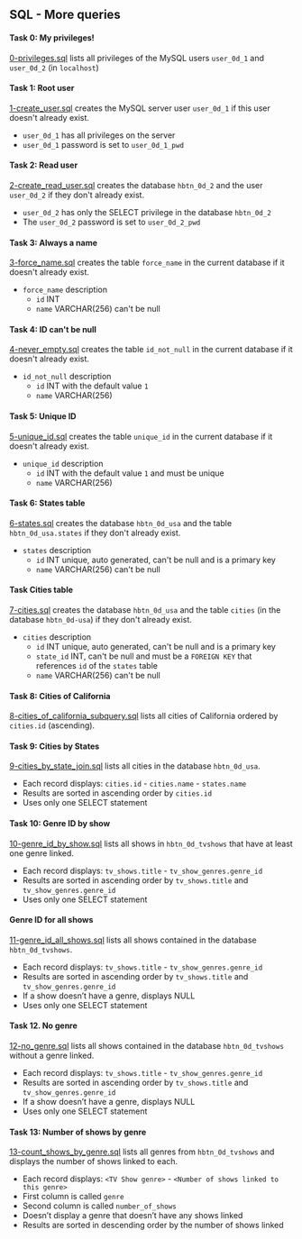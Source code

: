 ## SQL - More queries

#### Task 0: My privileges!
[0-privileges.sql](0-privileges.sql) lists all privileges of the MySQL users `user_0d_1` and `user_0d_2` (in `localhost`)

#### Task 1: Root user
[1-create_user.sql](1-create_user.sql) creates the MySQL server user `user_0d_1` if this user doesn't already exist.
- `user_0d_1` has all privileges on the server
- `user_0d_1` password is set to `user_0d_1_pwd`

#### Task 2: Read user
[2-create_read_user.sql](2-create_read_user.sql) creates the database `hbtn_0d_2` and the user `user_0d_2` if they don't already exist.
- `user_0d_2` has only the SELECT privilege in the database `hbtn_0d_2`
- The `user_0d_2` password is set to `user_0d_2_pwd`

#### Task 3: Always a name
[3-force_name.sql](3-force_name.sql) creates the table `force_name` in the current database if it doesn't already exist.
- `force_name` description
	- `id` INT
	- `name` VARCHAR(256) can't be null

#### Task 4: ID can't be null
[4-never_empty.sql](4-never_empty.sql) creates the table `id_not_null` in the current database if it doesn't already exist.
- `id_not_null` description
	- `id` INT with the default value `1`
	- `name` VARCHAR(256)

#### Task 5: Unique ID
[5-unique_id.sql](5-unique_id.sql) creates the table `unique_id` in the current database if it doesn't already exist.
- `unique_id` description
	- `id` INT with the default value `1` and must be unique
	- `name` VARCHAR(256)

#### Task 6: States table
[6-states.sql](6-states.sql) creates the database `hbtn_0d_usa` and the table `hbtn_0d_usa.states` if they don't already exist.
- `states` description
	- `id` INT unique, auto generated, can't be null and is a primary key
	- `name` VARCHAR(256) can't be null

#### Task Cities table
[7-cities.sql](7-cities.sql) creates the database `hbtn_0d_usa` and the table `cities` (in the database `hbtn_0d-usa`) if they don't already exist.
- `cities` description
	- `id` INT unique, auto generated, can't be null and is a primary key
	- `state_id` INT, can't be null and must be a `FOREIGN KEY` that references `id` of the `states` table
	- `name` VARCHAR(256) can't be null

#### Task 8: Cities of California
[8-cities_of_california_subquery.sql](8-cities_of_california_subquery.sql) lists all cities of California ordered by `cities.id` (ascending).

#### Task 9: Cities by States
[9-cities_by_state_join.sql](9-cities_by_state_join.sql) lists all cities in the database `hbtn_0d_usa`.
- Each record displays: `cities.id` - `cities.name` - `states.name`
- Results are sorted in ascending order by `cities.id`
- Uses only one SELECT statement

#### Task 10: Genre ID by show
[10-genre_id_by_show.sql](10-genre_id_by_show.sql) lists all shows in `hbtn_0d_tvshows` that have at least one genre linked.
- Each record displays: `tv_shows.title` - `tv_show_genres.genre_id`
- Results are sorted in ascending order by `tv_shows.title` and `tv_show_genres.genre_id`
- Uses only one SELECT statement

#### Genre ID for all shows
[11-genre_id_all_shows.sql](11-genre_id_all_shows.sql) lists all shows contained in the database `hbtn_0d_tvshows`.
- Each record displays: `tv_shows.title` - `tv_show_genres.genre_id`
- Results are sorted in ascending order by `tv_shows.title` and `tv_show_genres.genre_id`
- If a show doesn’t have a genre, displays NULL
- Uses only one SELECT statement

#### Task 12. No genre
[12-no_genre.sql](12-no_genre.sql) lists all shows contained in the database `hbtn_0d_tvshows` without a genre linked.
- Each record displays: `tv_shows.title` - `tv_show_genres.genre_id`
- Results are sorted in ascending order by `tv_shows.title` and `tv_show_genres.genre_id`
- If a show doesn’t have a genre, displays NULL
- Uses only one SELECT statement

#### Task 13: Number of shows by genre
[13-count_shows_by_genre.sql](13-count_shows_by_genre.sql) lists all genres from `hbtn_0d_tvshows` and displays the number of shows linked to each.
- Each record displays: `<TV Show genre>` - `<Number of shows linked to this genre>`
- First column is called `genre`
- Second column is called `number_of_shows`
- Doesn’t display a genre that doesn’t have any shows linked
- Results are sorted in descending order by the number of shows linked
